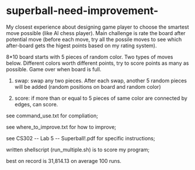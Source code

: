 # superball-need-improvement-
My closest experience about designing game player to choose the smartest move possible (like AI chess player). Main challenge is rate the board after potential move (before each move, try all the possile moves to see which after-board gets the higest points based on my rating system).

8*10 board starts with 5 pieces of random color. Two types of moves below. Different colors worth different points, try to score points as many as possible. Game over when board is full.

1. swap: swap any two pieces. After each swap, another 5 random pieces will be added (random positions on board and random color)

2. score: if more than or equal to 5 pieces of same color are connected by edges, can score.

see command_use.txt for compliation;

see where_to_improve.txt for how to improve;

see CS302 -- Lab 5 -- Superball!.pdf for specific instructions;

written shellscript (run_multiple.sh) is to score my program;

best on record is 31,814.13 on average 100 runs.
